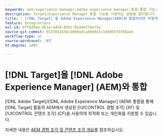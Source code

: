```yaml
---
keywords: aem;experience manager;adobe experience manager;통합;통합 기능;경험 조각
description: Target/Experience Manager 통합 기능을 사용하는 방법을 알아봅니다.
title: ' [!DNL Target] 을 Adobe Experience Manager(AEM)와 통합하려면 어떻게 합니까?'
feature: Integrations
exl-id: bff6d9da-8b1e-4458-8d5c-0a34e570e15a
source-git-commit: 0135831b56c48b0adca49e843c5ddd6574358aa4
workflow-type: ht
source-wordcount: '65'
ht-degree: 100%

---
```


# [!DNL Target]을 [!DNL Adobe Experience Manager] (AEM)와 통합

[!DNL Adobe Target]/[!DNL Adobe Experience Manager] (AEM) 통합을 통해 [!DNL Target] 활동의 AEM에서 생성된 [!UICONTROL 경험 조각] (XF) 및 [!UICONTROL 콘텐츠 조각] (CF)을 사용하여 최적화 또는 개인화를 지원할 수 있습니다.

자세한 내용은 [AEM 경험 조각 및 콘텐츠 조각 개요](/help/main/c-integrating-target-with-mac/aem/aem-experience-and-content-fragments.md)를 참조하십시오.
